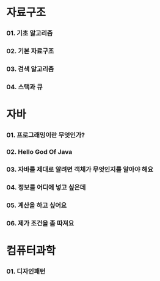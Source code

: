 # 자료구조 
### 01. 기초 알고리즘
### 02. 기본 자료구조
### 03. 검색 알고리즘
### 04. 스택과 큐

# 자바
### 01. 프로그래밍이란 무엇인가?
### 02. Hello God Of Java
### 03. 자바를 제대로 알려면 객체가 무엇인지를 알아야 해요
### 04. 정보를 어디에 넣고 싶은데
### 05. 계산을 하고 싶어요
### 06. 제가 조건을 좀 따져요

# 컴퓨터과학
### 01. 디자인패턴